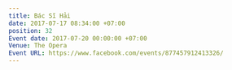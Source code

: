 ```yaml
---
title: Bác Sĩ Hải
date: 2017-07-17 08:34:00 +07:00
position: 32
Event date: 2017-07-20 00:00:00 +07:00
Venue: The Opera
Event URL: https://www.facebook.com/events/877457912413326/
---
```


